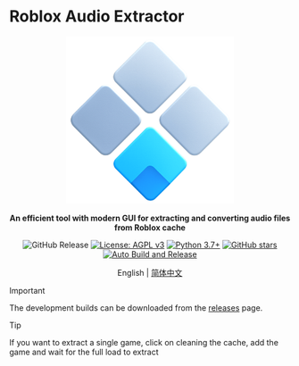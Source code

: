 # Roblox Audio Extractor
<div align="center">
  
<img src="https://github.com/JustKanade/Roblox-Audio-Extractor/blob/main/res/icons/logo.png" alt="" width="300px">

**An efficient tool with modern GUI for extracting and converting audio files from Roblox cache**

![GitHub Release](https://img.shields.io/github/v/release/JustKanade/Roblox-Audio-Extractor?label=Release&color=green&logo=github)
[![License: AGPL v3](https://img.shields.io/badge/License-AGPL%20v3-orange.svg)](https://www.gnu.org/licenses/agpl-3.0)
[![Python 3.7+](https://img.shields.io/badge/python-3.7+-blue.svg)](https://www.python.org/downloads/)
[![GitHub stars](https://img.shields.io/github/stars/JustKanade/Roblox-Audio-Extractor?style=social)](https://github.com/JustKanade/Roblox-Audio-Extractor/stargazers)
[![Auto Build and Release](https://github.com/JustKanade/Roblox-Audio-Extractor/actions/workflows/build.yml/badge.svg)](https://github.com/JustKanade/Roblox-Audio-Extractor/actions/workflows/build.yml)

English | [简体中文](.readme/README_ZH.md)

</div>

> [!IMPORTANT]
>  The development builds can be downloaded from the [releases](https://github.com/JustKanade/Roblox-Audio-Extractor/releases) page.

> [!TIP]
> If you want to extract a single game, click on cleaning the cache, add the game and wait for the full load to extract

